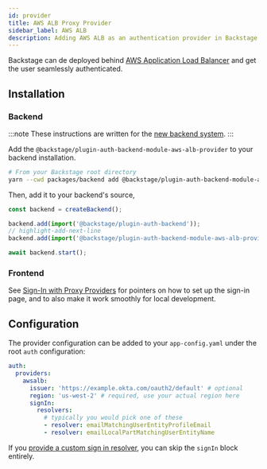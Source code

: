 ```yaml
---
id: provider
title: AWS ALB Proxy Provider
sidebar_label: AWS ALB
description: Adding AWS ALB as an authentication provider in Backstage
---
```


Backstage can de deployed behind [AWS Application Load Balancer](https://docs.aws.amazon.com/elasticloadbalancing/latest/application/introduction.html)
and get the user seamlessly authenticated.

## Installation

### Backend

:::note
These instructions are written for the [new backend system](../../backend-system/index.md).
:::

Add the `@backstage/plugin-auth-backend-module-aws-alb-provider` to your backend installation.

```sh
# From your Backstage root directory
yarn --cwd packages/backend add @backstage/plugin-auth-backend-module-aws-alb-provider
```

Then, add it to your backend's source,

```ts title="packages/backend/src/index.ts"
const backend = createBackend();

backend.add(import('@backstage/plugin-auth-backend'));
// highlight-add-next-line
backend.add(import('@backstage/plugin-auth-backend-module-aws-alb-provider'));

await backend.start();
```

### Frontend

See [Sign-In with Proxy Providers](../index.md#sign-in-with-proxy-providers) for pointers on how to set up the sign-in page, and to also make it work smoothly for local development.

## Configuration

The provider configuration can be added to your `app-config.yaml` under the root
`auth` configuration:

```yaml title="app-config.yaml"
auth:
  providers:
    awsalb:
      issuer: 'https://example.okta.com/oauth2/default' # optional
      region: 'us-west-2' # required, use your actual region here
      signIn:
        resolvers:
          # typically you would pick one of these
          - resolver: emailMatchingUserEntityProfileEmail
          - resolver: emailLocalPartMatchingUserEntityName
```

If you [provide a custom sign in resolver](https://backstage.io/docs/auth/identity-resolver#building-custom-resolvers), you can skip the `signIn` block entirely.
